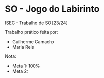 # SO - Jogo do Labirinto
ISEC - Trabalho de SO [23/24]

Trabalho prático feita por: 
- Guilherme Camacho
- Maria Reis

Nota: 
- Meta 1: 100%
- Meta 2: 
